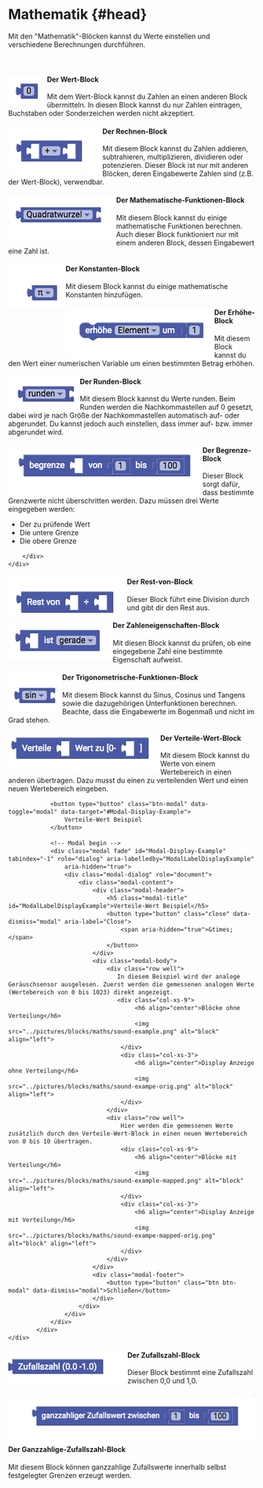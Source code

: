 # Mathematik {#head}

<div class="description">Mit den "Mathematik"-Blöcken kannst du Werte einstellen und verschiedene Berechnungen durchführen.</div>
<div class="line">
    <br>
    <br>
</div>

<div class="container">
    <div class="row">
        <div class="col-md">
            <img src="../pictures/blocks/maths/maths-0.png" alt="block" align="left"></div>
        <div class="col-md">
        <h4>Der Wert-Block</h4>
            Mit dem Wert-Block kannst du Zahlen an einen anderen Block übermitteln. In diesen Block kannst du nur Zahlen eintragen, Buchstaben oder Sonderzeichen werden nicht akzeptiert.
         </div>
    </div>
</div>

<div class="line"></div>

<div class="container">
    <div class="row">
        <div class="col-md">
            <img src="../pictures/blocks/maths/maths-1.png" alt="block" align="left"></div>
        <div class="col-md">
            <h4>Der Rechnen-Block</h4>
            Mit diesem Block kannst du Zahlen addieren, subtrahieren, multiplizieren, dividieren oder potenzieren. Dieser Block ist nur mit anderen Blöcken, deren Eingabewerte Zahlen sind (z.B. der Wert-Block), verwendbar.
        </div>
    </div>
</div>

<div class="line"></div>

<div class="container">
    <div class="row">
        <div class="col-md">
            <img src="../pictures/blocks/maths/maths-2.png" alt="block" align="left">
        </div>
        <div class="col-md">
            <h4>Der Mathematische-Funktionen-Block</h4>
            Mit diesem Block kannst du einige mathematische Funktionen berechnen. Auch dieser Block funktioniert nur mit einem anderen Block, dessen Eingabewert eine Zahl ist.
        </div>
    </div>
</div>

<div class="line"></div>

<div class="container">
    <div class="row">
        <div class="col-md">
            <img src="../pictures/blocks/maths/maths-3.png" alt="block" align="left">
        </div>
        <div class="col-md">
            <h4>Der Konstanten-Block</h4>
            Mit diesem Block kannst du einige mathematische Konstanten hinzufügen.
        </div>
    </div>
</div>

<div class="line"></div>

<div class="container">
    <div class="row">
        <div class="col-md">
            <img src="../pictures/blocks/maths/maths-4.png" alt="block" align="left">
        </div>
        <div class="col-md">
            <h4>Der Erhöhe-Block</h4>
            Mit diesem Block kannst du den Wert einer numerischen Variable um einen bestimmten Betrag erhöhen.
        </div>
    </div>
</div>

<div class="line"></div>

<div class="container">
    <div class="row">
        <div class="col-md">
            <img src="../pictures/blocks/maths/maths-5.png" alt="block" align="left">
        </div>
        <div class="col-md">
            <h4>Der Runden-Block</h4>
            Mit diesem Block kannst du Werte runden. Beim Runden werden die Nachkommastellen auf 0 gesetzt, dabei wird je nach Größe der Nachkommastellen automatisch auf- oder abgerundet. Du kannst jedoch auch einstellen, dass immer auf- bzw. immer abgerundet wird.
        </div>
    </div>
</div>

<div class="line"></div>

<div class="container">
    <div class="row">
        <div class="col-md">
            <img src="../pictures/blocks/maths/maths-6.png" alt="block" align="left">
        </div>
        <div class="col-md">
            <h4>Der Begrenze-Block</h4>
            Dieser Block sorgt dafür, dass bestimmte Grenzwerte nicht überschritten werden. Dazu müssen drei Werte eingegeben werden:
            <ul>
                <li>Der zu prüfende Wert</li>
                <li>Die untere Grenze</li>
                <li>Die obere Grenze</li>
            </ul>

        </div>
    </div>
</div>

<div class="line"></div>

<div class="container">
    <div class="row">
        <div class="col-md">
            <img src="../pictures/blocks/maths/maths-7.png" alt="block" align="left">
        </div>
        <div class="col-md">
            <h4>Der Rest-von-Block</h4>
            Dieser Block führt eine Division durch und gibt dir den Rest aus.
        </div>
    </div>
</div>

<div class="line"></div>

<div class="container">
    <div class="row">
        <div class="col-md">
            <img src="../pictures/blocks/maths/maths-8.png" alt="block" align="left">
        </div>
        <div class="col-md">
            <h4>Der Zahleneigenschaften-Block</h4>
            Mit diesen Block kannst du prüfen, ob eine eingegebene Zahl eine bestimmte Eigenschaft aufweist.
        </div>
    </div>
</div>

<div class="line"></div>

<div class="container">
    <div class="row">
        <div class="col-md">
            <img src="../pictures/blocks/maths/maths-9.png" alt="block" align="left">
        </div>
        <div class="col-md">
            <h4>Der Trigonometrische-Funktionen-Block</h4>
            Mit diesem Block kannst du Sinus, Cosinus und Tangens sowie die dazugehörigen Unterfunktionen berechnen. Beachte, dass die Eingabewerte im Bogenmaß und nicht im Grad stehen.
        </div>
    </div>
</div>

<div class="line"></div>

<div class="container">
    <div class="row">
        <div class="col-md">
            <img src="../pictures/blocks/maths/maths-10.png" alt="block" align="left">
        </div>
        <div class="col-md">
                <h4>Der Verteile-Wert-Block</h4>
                Mit diesem Block kannst du Werte von einem Wertebereich in einen anderen übertragen. Dazu musst du einen zu verteilenden Wert und einen neuen Wertebereich eingeben. 
                
                <button type="button" class="btn-modal" data-toggle="modal" data-target="#Modal-Display-Example">
                    Verteile-Wert Beispiel
                </button>
    
                <!-- Modal begin -->
                <div class="modal fade" id="Modal-Display-Example" tabindex="-1" role="dialog" aria-labelledby="ModalLabelDisplayExample"
                    aria-hidden="true">
                    <div class="modal-dialog" role="document">
                        <div class="modal-content">
                            <div class="modal-header">
                                <h5 class="modal-title" id="ModalLabelDisplayExample">Verteile-Wert Beispiel</h5>
                                <button type="button" class="close" data-dismiss="modal" aria-label="Close">
                                    <span aria-hidden="true">&times;</span>
                                </button>
                            </div>
                            <div class="modal-body">
                                <div class="row well">
                                   In diesem Beispiel wird der analoge Geräuschsensor ausgelesen. Zuerst werden die gemessenen analogen Werte (Wertebereich von 0 bis 1023) direkt angezeigt.
                                   <div class="col-xs-9">
                                        <h6 align="center">Blöcke ohne Verteilung</h6>
                                        <img src="../pictures/blocks/maths/sound-example.png" alt="block" align="left">
                                    </div>
                                    <div class="col-xs-3">
                                        <h6 align="center">Display Anzeige ohne Verteilung</h6>
                                        <img src="../pictures/blocks/maths/sound-exampe-orig.png" alt="block" align="left">
                                    </div>
                                </div>
                                <div class="row well">
                                    Hier werden die gemessenen Werte zusätzlich durch den Verteile-Wert-Block in einen neuen Wertebereich von 0 bis 10 übertragen.
                                    <div class="col-xs-9">
                                        <h6 align="center">Blöcke mit Verteilung</h6>
                                        <img src="../pictures/blocks/maths/sound-example-mapped.png" alt="block" align="left">
                                    </div>
                                    <div class="col-xs-3">
                                        <h6 align="center">Display Anzeige mit Verteilung</h6>
                                        <img src="../pictures/blocks/maths/sound-exampe-mapped-orig.png" alt="block" align="left">
                                    </div>
                                </div>
                            </div>
                            <div class="modal-footer">
                                <button type="button" class="btn btn-modal" data-dismiss="modal">Schließen</button>
                            </div>
                        </div>
                    </div>
                </div>
            </div>
    </div>
</div>

<div class="line"></div>

<div class="container">
    <div class="row">
        <div class="col-md">
            <img src="../pictures/blocks/maths/maths-11.png" alt="block" align="left">
        </div>
        <div class="col-md">
            <h4>Der Zufallszahl-Block</h4>
            Dieser Block bestimmt eine Zufallszahl zwischen 0,0 und 1,0.
        </div>
    </div>
        </div>
    </div>
</div>

<div class="line"></div>

<div class="container">
    <div class="row">
        <div class="col-md">
            <img src="../pictures/blocks/maths/maths-12.png" alt="block" align="left">
        </div>
        <div class="col-md">
            <h4>Der Ganzzahlige-Zufallszahl-Block</h4>
            Mit diesem Block können ganzzahlige Zufallswerte innerhalb selbst festgelegter Grenzen erzeugt werden.
        </div>
    </div>
</div>

<div class="line"></div>